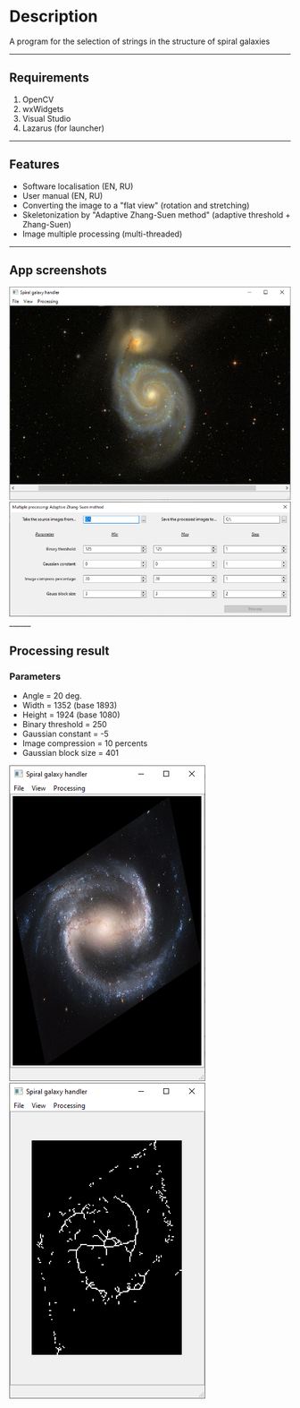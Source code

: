 # Description
A program for the selection of strings in the structure of spiral galaxies
______

## Requirements
1. OpenCV
2. wxWidgets
3. Visual Studio
4. Lazarus (for launcher)
______

## Features
- Software localisation (EN, RU)
- User manual (EN, RU)
- Converting the image to a "flat view" (rotation and stretching)
- Skeletonization by "Adaptive Zhang-Suen method" (adaptive threshold + Zhang-Suen)
- Image multiple processing (multi-threaded)
______

## App screenshots

<img src="Screenshots/app_main.PNG" alt="AppMainWindow">
<img src="Screenshots/app_mp.PNG" alt="AppMultipleProcessingWindow">
______

## Processing result 

### Parameters

- Angle = 20 deg.
- Width = 1352 (base 1893)
- Height = 1924 (base 1080)
- Binary threshold = 250
- Gaussian constant = -5
- Image compression = 10 percents
- Gaussian block size = 401

<img src="Screenshots/result_plain.PNG" alt="ResultPlainView">
<img src="Screenshots/result_skeleton.PNG" alt="ResultSkeleton">